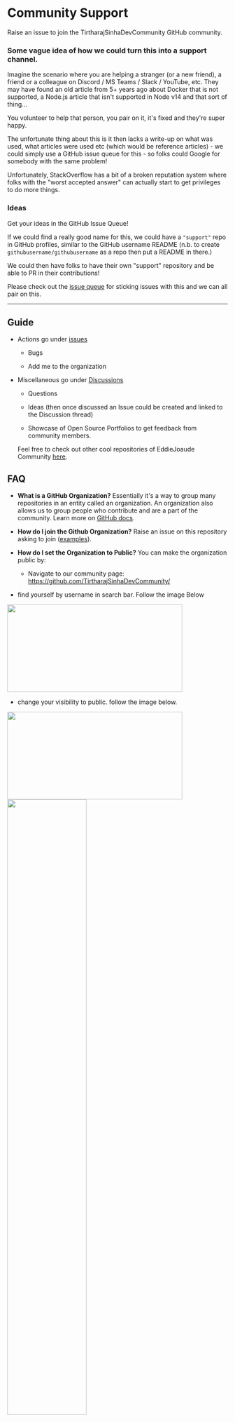 # Community Support
<!-- ALL-CONTRIBUTORS-BADGE:START - Do not remove or modify this section -->

<!-- ALL-CONTRIBUTORS-BADGE:END -->
Raise an issue to join the TirtharajSinhaDevCommunity GitHub community.

### Some vague idea of how we could turn this into a support channel.

Imagine the scenario where you are helping a stranger (or a new friend), a friend or a colleague on Discord / MS Teams / Slack / YouTube, etc. They may have found an old article from 5+ years ago about Docker that is not supported, a Node.js article that isn't supported in Node v14 and that sort of thing...

You volunteer to help that person, you pair on it, it's fixed and they're super happy.

The unfortunate thing about this is it then lacks a write-up on what was used, what articles were used etc (which would be reference articles) - we could simply use a GitHub issue queue for this - so folks could Google for somebody with the same problem!

Unfortunately, StackOverflow has a bit of a broken reputation system where folks with the "worst accepted answer" can actually start to get privileges to do more things.

### Ideas

Get your ideas in the GitHub Issue Queue!

If we could find a really good name for this, we could have a `"support"` repo in GitHub profiles, similar to the GitHub username README (n.b. to create `githubusername/githubusername` as a repo then put a README in there.)

We could then have folks to have their own "support" repository and be able to PR in their contributions!

Please check out the [issue queue](https://github.com/TirtharajSinhaDevCommunity/support/issues) for sticking issues with this and we can all pair on this.

---
 ## Guide

   - Actions go under [issues](https://github.com/TirtharajSinhaDevCommunity/support/issues)
   
      - Bugs
      
      - Add me to the organization 
      
   - Miscellaneous go under [Discussions](https://github.com/TirtharajSinhaDevCommunity/support/discussions)
   
     - Questions
     
     - Ideas (then once discussed an Issue could be created and linked to the Discussion thread)
	 
	 - Showcase of Open Source Portfolios to get feedback from community members.
    
      Feel free to check out other cool repositories of EddieJoaude Community 
      <a href='https://github.com/TirtharajSinhaDevCommunity/'>here</a>.

## FAQ
- **What is a GitHub Organization?** Essentially it's a way to group many repositories in an entity called an organization. An organization also allows us to group people who contribute and are a part of the community.
Learn more on [GitHub docs](https://docs.github.com/en/github/setting-up-and-managing-organizations-and-teams/about-organizations).
- **How do I join the Github Organization?** Raise an issue on this repository asking to join ([examples](https://github.com/TirtharajSinhaDevCommunity/support/issues/new?assignees=tirtharajsinha&labels=invite+me+to+the+community&template=please-invite-me-to-the-github-organization.md&title=Invite+me+to+the+TirtharrajSinhaDevCommunity+github+organization)).
- **How do I set the Organization to Public?** You can make the organization public by: 
	- Navigate to our community page: https://github.com/TirtharajSinhaDevCommunity/
  
 - find yourself by username in search bar. Follow the image Below
  <img src="https://github.com /TirtharajSinhaDevCommunity/support/blob/main/member2.JPG" height="200px" width="400px">
  
  - change  your visibility to public. follow the image below.
  <img src="https://github.com /TirtharajSinhaDevCommunity/support/blob/main/member.png" height="200px" width="400px"> 
	
<img width="60%" src="https://github-readme-stats.vercel.app/api?username=TirtharajSinhaDevCommunity&show_icons=true&theme=tokyonight" />
